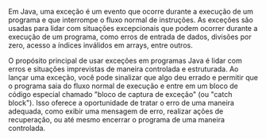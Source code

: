 Em Java, uma exceção é um evento que ocorre durante a execução de um programa e que interrompe o fluxo normal de instruções. As exceções são usadas para lidar com situações excepcionais que podem ocorrer durante a execução de um programa, como erros de entrada de dados, divisões por zero, acesso a índices inválidos em arrays, entre outros.

O propósito principal de usar exceções em programas Java é lidar com erros e situações imprevistas de maneira controlada e estruturada. Ao lançar uma exceção, você pode sinalizar que algo deu errado e permitir que o programa saia do fluxo normal de execução e entre em um bloco de código especial chamado "bloco de captura de exceção" (ou "catch block"). Isso oferece a oportunidade de tratar o erro de uma maneira adequada, como exibir uma mensagem de erro, realizar ações de recuperação, ou até mesmo encerrar o programa de uma maneira controlada.


